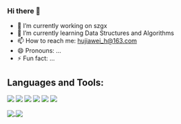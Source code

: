 ### Hi there 👋

- 🔭 I’m currently working on szgx
- 🌱 I’m currently learning Data Structures and Algorithms
- 📫 How to reach me: hujiawei_h@163.com
- 😄 Pronouns: ...
- ⚡ Fun fact: ...

## Languages and Tools:
![](https://img.shields.io/badge/-JavaScript-black?style=plastic&logo=javascript)
![](https://img.shields.io/badge/-Vue-4fc08d?style=plastic&logo=Vue.js)
![](https://img.shields.io/badge/-React-3b2e5a?style=plastic&logo=react)
![](https://img.shields.io/badge/-HTML5-e34f26?style=plastic&logo=HTML5)
![](https://img.shields.io/badge/-CSS3-1572b6?style=plastic&logo=CSS3)
![](https://img.shields.io/badge/-Git-black?style=plastic&logo=git)

<div>
<a href="https://github.com/anuraghazra/github-readme-stats">
  <img align="center" src="https://github-readme-stats.vercel.app/api?username=hjwhuge&count_private=true&show_icons=true" />
</a>
<a href="https://github.com/anuraghazra/convoychat">
  <img align="center" src="https://github-readme-stats.vercel.app/api/top-langs/?username=hjwhuge&layout=compact" />
</a>
</div>

<!--

![](https://github-readme-stats.vercel.app/api?username=hjwhuge&count_private=true&show_icons=true)
![](https://github-readme-stats.vercel.app/api/top-langs/?username=hjwhuge&layout=compact)

-->

<!--

卡片github项目：https://github.com/anuraghazra/github-readme-stats
技能图标网址：https://shields.io/
  图标使用示例：-Vue-3b2e5a?style=plastic&logo=Vue.js
    名称：Vue 颜色：3b2e5a 图标：图标：Vue.js（图标网站：https://simpleicons.org/  如果名称有空格，用 - 连接）
参考项目：https://github.com/moshfiqrony/moshfiqrony
-->



